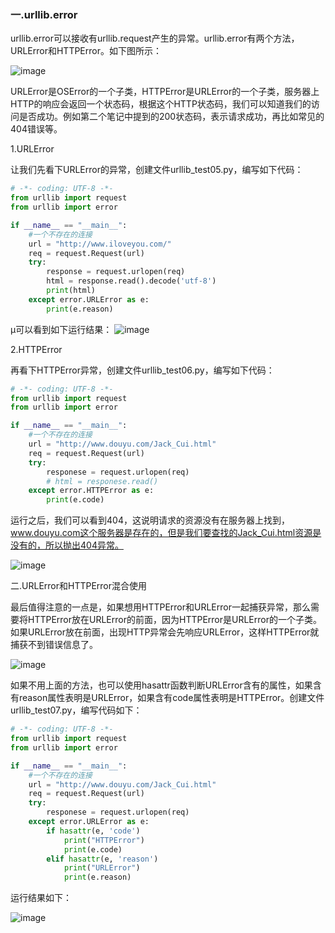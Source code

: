 ### 一.urllib.error

urllib.error可以接收有urllib.request产生的异常。urllib.error有两个方法，URLError和HTTPError。如下图所示：

![image](http://upload-images.jianshu.io/upload_images/2952111-0223a6497ace0af0?imageMogr2/auto-orient/strip%7CimageView2/2/w/1240)


URLError是OSError的一个子类，HTTPError是URLError的一个子类，服务器上HTTP的响应会返回一个状态码，根据这个HTTP状态码，我们可以知道我们的访问是否成功。例如第二个笔记中提到的200状态码，表示请求成功，再比如常见的404错误等。

1.URLError

让我们先看下URLError的异常，创建文件urllib_test05.py，编写如下代码：
```python
# -*- coding: UTF-8 -*-
from urllib import request
from urllib import error

if __name__ == "__main__":
    #一个不存在的连接
    url = "http://www.iloveyou.com/"
    req = request.Request(url)
    try:
        response = request.urlopen(req)
        html = response.read().decode('utf-8')
        print(html)
    except error.URLError as e:
        print(e.reason)
```

µ可以看到如下运行结果：
![image](http://upload-images.jianshu.io/upload_images/2952111-1fc174026090287a?imageMogr2/auto-orient/strip%7CimageView2/2/w/1240)

2.HTTPError

再看下HTTPError异常，创建文件urllib_test06.py，编写如下代码：
```python
# -*- coding: UTF-8 -*-
from urllib import request
from urllib import error

if __name__ == "__main__":
    #一个不存在的连接
    url = "http://www.douyu.com/Jack_Cui.html"
    req = request.Request(url)
    try:
        responese = request.urlopen(req)
        # html = responese.read()
    except error.HTTPError as e:
        print(e.code)
```

运行之后，我们可以看到404，这说明请求的资源没有在服务器上找到，www.douyu.com这个服务器是存在的，但是我们要查找的Jack_Cui.html资源是没有的，所以抛出404异常。

![image](http://upload-images.jianshu.io/upload_images/2952111-42b94079068aa817?imageMogr2/auto-orient/strip%7CimageView2/2/w/1240)

二.URLError和HTTPError混合使用

最后值得注意的一点是，如果想用HTTPError和URLError一起捕获异常，那么需要将HTTPError放在URLError的前面，因为HTTPError是URLError的一个子类。如果URLError放在前面，出现HTTP异常会先响应URLError，这样HTTPError就捕获不到错误信息了。

![image](http://upload-images.jianshu.io/upload_images/2952111-81c31b50ef0e4f0d?imageMogr2/auto-orient/strip%7CimageView2/2/w/1240)


如果不用上面的方法，也可以使用hasattr函数判断URLError含有的属性，如果含有reason属性表明是URLError，如果含有code属性表明是HTTPError。创建文件urllib_test07.py，编写代码如下：
```python
# -*- coding: UTF-8 -*-
from urllib import request
from urllib import error

if __name__ == "__main__":
    #一个不存在的连接
    url = "http://www.douyu.com/Jack_Cui.html"
    req = request.Request(url)
    try:
        responese = request.urlopen(req)
    except error.URLError as e:
        if hasattr(e, 'code')
            print("HTTPError")
            print(e.code)
        elif hasattr(e, 'reason')
            print("URLError")
            print(e.reason)

```

运行结果如下：

![image](http://upload-images.jianshu.io/upload_images/2952111-c3b9ea51dde2d51e?imageMogr2/auto-orient/strip%7CimageView2/2/w/1240)
